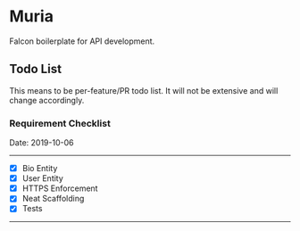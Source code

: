 Muria 
=====
Falcon boilerplate for API development.

Todo List
---------
This means to be per-feature/PR todo list. 
It will not be extensive and will change
accordingly.

### Requirement Checklist
Date: 2019-10-06

---

- [x] Bio Entity      
- [x] User Entity
- [x] HTTPS Enforcement
- [x] Neat Scaffolding
- [x] Tests

---
